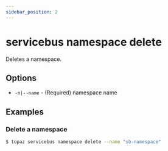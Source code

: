 ```yaml
---
sidebar_position: 2
---
```


# servicebus namespace delete

Deletes a namespace.

## Options
* `-n|--name` - (Required) namespace name

## Examples

### Delete a namespace
```bash
$ topaz servicebus namespace delete --name "sb-namespace"
```